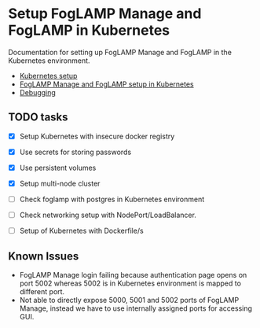 # Setup FogLAMP Manage and FogLAMP in Kubernetes

Documentation for setting up FogLAMP Manage and FogLAMP in the Kubernetes environment.

- [Kubernetes setup](./setup-k8s/README.md)
- [FogLAMP Manage and FogLAMP setup in Kubernetes](./setup-k8s-foglamp-fogman/README.md)
- [Debugging](./debugging-k8s-foglamp-fogman/README.md)


## TODO tasks

- [X] Setup Kubernetes with insecure docker registry
- [X] Use secrets for storing passwords
- [X] Use persistent volumes
- [X] Setup multi-node cluster
- [ ] Check foglamp with postgres in Kubernetes environment
- [ ] Check networking setup with NodePort/LoadBalancer.
- [ ] Setup of Kubernetes with Dockerfile/s


## Known Issues

- FogLAMP Manage login failing because authentication page opens on port 5002 whereas 5002 is in Kubernetes environment is mapped to different port.
- Not able to directly expose 5000, 5001 and 5002 ports of FogLAMP Manage, instead we have to use internally assigned ports for accessing GUI.